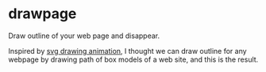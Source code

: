 drawpage
========

Draw outline of your web page and disappear.


Inspired by [svg drawing animation](http://tympanus.net/Development/SVGDrawingAnimation/), I thought we can draw outline for any webpage by drawing path of box models of a web site, and this is the result.

